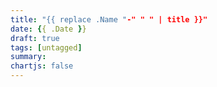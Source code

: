 ```yaml
---
title: "{{ replace .Name "-" " " | title }}"
date: {{ .Date }}
draft: true
tags: [untagged]
summary:
chartjs: false
---
```


